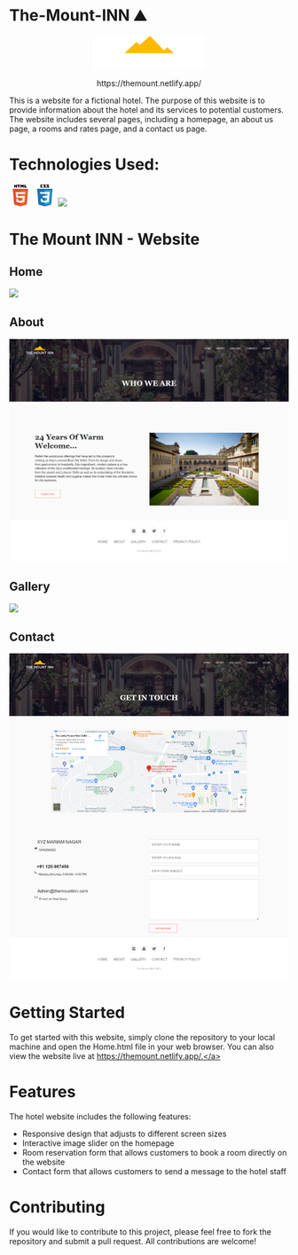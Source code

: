 # The-Mount-INN ⛰️

<p align="center">
    <img width="200" src="https://github.com/aniketyadavv/The-Mount-INN/blob/main/images/mountinnlogo.png" alt="Hotel logo">
</p>
<p align="center">
https://themount.netlify.app/
</p>

This is a website for a fictional hotel. The purpose of this website is to provide information about the hotel and its services to potential customers. The website includes several pages, including a homepage, an about us page, a rooms and rates page, and a contact us page.

# Technologies Used:

<img src="https://raw.githubusercontent.com/devicons/devicon/master/icons/html5/html5-original-wordmark.svg" alt="html5" width="40" height="40"/> </a> 
<img src="https://raw.githubusercontent.com/devicons/devicon/master/icons/css3/css3-original-wordmark.svg" alt="css3" width="40" height="40"/> </a> 
<img src="https://img.shields.io/badge/PHP-777BB4?style=for-the-badge&logo=php&logoColor=white">

# The Mount INN - Website
 <H2> Home </H2>
<img src="https://github.com/aniketyadavv/The-Mount-INN/blob/main/images/Home.png">
 <H2> About </H2>
<img  src="https://github.com/aniketyadavv/The-Mount-INN/blob/main/images/About.png">
 <H2> Gallery </H2>
<img  src="https://github.com/aniketyadavv/The-Mount-INN/blob/main/images/Galllery.png">
 <H2> Contact </H2>
<img  src="https://github.com/aniketyadavv/The-Mount-INN/blob/main/images/Contact.png">

# Getting Started

To get started with this website, simply clone the repository to your local machine and open the Home.html file in your web browser. <a>You can also view the website live at https://themount.netlify.app/.</a>

# Features

The hotel website includes the following features:

- Responsive design that adjusts to different screen sizes
- Interactive image slider on the homepage
- Room reservation form that allows customers to book a room directly on the website
- Contact form that allows customers to send a message to the hotel staff

# Contributing

If you would like to contribute to this project, please feel free to fork the repository and submit a pull request. All contributions are welcome!
